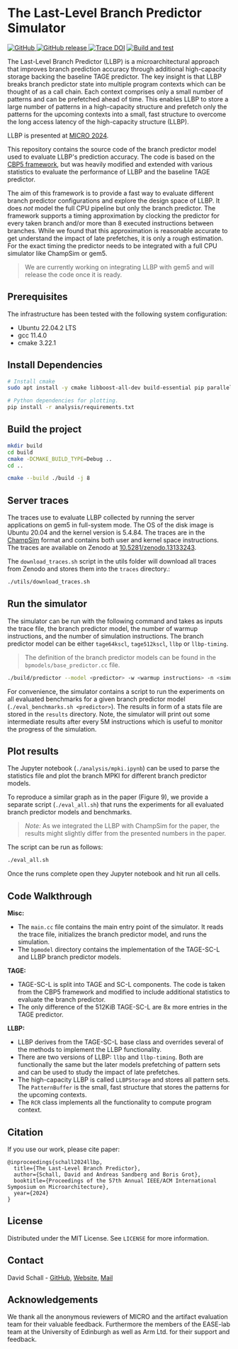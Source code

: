 # The Last-Level Branch Predictor Simulator

<p align="left">
    <a href="https://github.com/dhschall/LLBP/blob/main/LICENSE">
        <img alt="GitHub" src="https://img.shields.io/badge/License-MIT-yellow.svg">
    </a>
    <a href="https://github.com/dhschall/LLBP/releases">
        <img alt="GitHub release" src="https://img.shields.io/github/v/release/dhschall/LLBP">
    </a>
    <a href="https://doi.org/10.5281/zenodo.13197409"><img src="https://zenodo.org/badge/DOI/10.5281/zenodo.13197409.svg" alt="Trace DOI"></a>
    <a href="https://github.com/dhschall/LLBP/actions/workflows/build-and-run.yml">
        <img alt="Build and test" src="https://github.com/dhschall/LLBP/actions/workflows/build-and-run.yml/badge.svg">
    </a>

</p>


The Last-Level Branch Predictor (LLBP) is a microarchitectural approach that improves branch prediction accuracy through additional high-capacity storage backing the baseline TAGE predictor. The key insight is that LLBP breaks branch predictor state into multiple program contexts which can be thought of as a call chain. Each context comprises only a small number of patterns and can be prefetched ahead of time. This enables LLBP to store a large number of patterns in a high-capacity structure and prefetch only the patterns for the upcoming contexts into a small, fast structure to overcome the long access latency of the high-capacity structure (LLBP).

LLBP is presented at [MICRO 2024](https://microarch.org/micro57/).

This repository contains the source code of the branch predictor model used to evaluate LLBP's prediction accuracy. The code is based on the [CBP5 framework](http://www.jilp.org/cbp2016/), but was heavily modified and extended with various statistics to evaluate the performance of LLBP and the baseline TAGE predictor.

The aim of this framework is to provide a fast way to evaluate different branch predictor configurations and explore the design space of LLBP. It does *not* model the full CPU pipeline but only the branch predictor.
The framework supports a timing approximation by clocking the predictor for every taken branch and/or more than 8 executed instructions between branches. While we found that this approximation is reasonable accurate to get understand the impact of late prefetches, it is only a rough estimation. For the exact timing the predictor needs to be integrated with a full CPU simulator like ChampSim or gem5.
> We are currently working on integrating LLBP with gem5 and will release the code once it is ready.



## Prerequisites

The infrastructure has been tested with the following system configuration:

* Ubuntu 22.04.2 LTS
* gcc 11.4.0
* cmake 3.22.1


## Install Dependencies

```bash
# Install cmake
sudo apt install -y cmake libboost-all-dev build-essential pip parallel

# Python dependencies for plotting.
pip install -r analysis/requirements.txt

```


## Build the project

```bash
mkdir build
cd build
cmake -DCMAKE_BUILD_TYPE=Debug ..
cd ..

cmake --build ./build -j 8

```

## Server traces

The traces use to evaluate LLBP collected by running the server applications on gem5 in full-system mode. The OS of the disk image is Ubuntu 20.04 and the kernel version is 5.4.84. The traces are in the [ChampSim](https://github.com/ChampSim/ChampSim) format and contains both user and kernel space instructions. The traces are available on Zenodo at [10.5281/zenodo.13133243](https://doi.org/10.5281/zenodo.13133243).

The `download_traces.sh` script in the utils folder will download all traces from Zenodo and stores them into the `traces` directory.:

```bash
./utils/download_traces.sh
```


## Run the simulator

The simulator can be run with the following command and takes as inputs the trace file, the branch predictor model, the number of warmup instructions, and the number of simulation instructions.
The branch predictor model can be either `tage64kscl`, `tage512kscl`, `llbp` or `llbp-timing`.
> The definition of the branch predictor models can be found in the `bpmodels/base_predictor.cc` file.

```bash
./build/predictor --model <predictor> -w <warmup instructions> -n <simulation instructions> <trace>
```

For convenience, the simulator contains a script to run the experiments on all evaluated benchmarks for a given branch predictor model (`./eval_benchmarks.sh <predictor>`).
The results in form of a stats file are stored in the `results` directory. Note, the simulator will print out some intermediate results after every 5M instructions which is useful to monitor the progress of the simulation.


## Plot results

The Jupyter notebook (`./analysis/mpki.ipynb`) can be used to parse the statistics file and plot the branch MPKI for different branch predictor models.

To reproduce a similar graph as in the paper (Figure 9), we provide a separate script (`./eval_all.sh`) that runs the experiments for all evaluated branch predictor models and benchmarks.

> *Note:* As we integrated the LLBP with ChampSim for the paper, the results might slightly differ from the presented numbers in the paper.

The script can be run as follows:

```bash
./eval_all.sh
```
Once the runs complete open they Jupyter notebook and hit run all cells.



## Code Walkthrough

**Misc:**
* The `main.cc` file contains the main entry point of the simulator. It reads the trace file, initializes the branch predictor model, and runs the simulation.
* The `bpmodel` directory contains the implementation of the TAGE-SC-L and LLBP branch predictor models.

**TAGE:**
* TAGE-SC-L is split into TAGE and SC-L components. The code is taken from the CBP5 framework and modified to include additional statistics to evaluate the branch predictor.
* The only difference of the 512KiB TAGE-SC-L are 8x more entries in the TAGE predictor.

**LLBP:**
* LLBP derives from the TAGE-SC-L base class and overrides several of the methods to implement the LLBP functionality.
* There are two versions of LLBP: `llbp` and `llbp-timing`. Both are functionally the same but the later models prefetching of pattern sets and can be used to study the impact of late prefetches.
* The high-capacity LLBP is called `LLBPStorage` and stores all pattern sets. The `PatternBuffer` is the small, fast structure that stores the patterns for the upcoming contexts.
* The `RCR` class implements all the functionality to compute program context.


## Citation
If you use our work, please cite paper:
```
@inproceedings{schall2024llbp,
  title={The Last-Level Branch Predictor},
  author={Schall, David and Andreas Sandberg and Boris Grot},
  booktitle={Proceedings of the 57th Annual IEEE/ACM International Symposium on Microarchitecture},
  year={2024}
}
```

## License

Distributed under the MIT License. See `LICENSE` for more information.

## Contact

David Schall - [GitHub](https://github.com/dhschall), [Website](https://dhschall.github.io/), [Mail](mailto:david.schall@tum.de)

## Acknowledgements
We thank all the anonymous reviewers of MICRO and the artifact evaluation team for their valuable feedback. Furthermore the members of the EASE-lab team at the University of Edinburgh as well as Arm Ltd. for their support and feedback.
